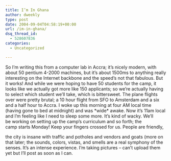 ```yaml
---
title: I’m In Ghana
author: dweekly
type: post
date: 2004-09-04T04:58:19+00:00
url: /im-in-ghana/
dsq_thread_id:
  - 528607836
categories:
  - Uncategorized

---
```

So I&#8217;m writing this from a computer lab in Accra; it&#8217;s nicely modern, with about 50 pentium 4-2000 machines, but it&#8217;s about 1500ms to anything really interesting on the Internet backbone and the speed&#8217;s not that fabulous. But it works! And while we were hoping to have 50 students for the camp, it looks like we actually got more like 150 applicants; so we&#8217;re actually having to select which student we&#8217;ll take, which is bittersweet. The plane flights over were pretty brutal; a 10 hour flight from SFO to Amsterdam and a six and a half hour to Accra. I woke up this morning at four AM local time (having gone to bed at midnight) and was \*wide\* awake. Now it&#8217;s 11am local and I&#8217;m feeling like I need to sleep some more. It&#8217;s kind of wacky. We&#8217;ll be working on setting up the camp&#8217;s curriculum and so forth; the camp starts Monday! Keep your fingers crossed for us. People are friendly,
  
the city is insane with traffic and potholes and vendors and goats (more on that later; the sounds, colors, vistas, and smells are a real symphony of the senses. It&#8217;s an intense experience. I&#8217;m taking pictures &#8211; can&#8217;t upload them yet but I&#8217;ll post as soon as I can.
